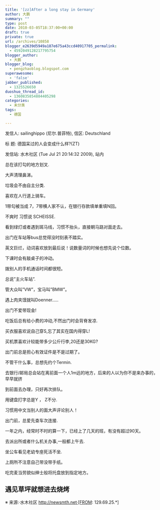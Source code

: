 ```yaml
---
title: '[zz]After a long stay in Germany'
author: 大鹏
summary: ""
type: post
date: 2010-03-05T18:37:00+00:00
draft: true
private: true
url: /archives/10858
blogger_e2639d5949a187e675a43ccd40917705_permalink:
  - 4592049128217795754
blogger_author:
  - 大鹏
blogger_blog:
  - pengzhaoblog.blogspot.com
superawesome:
  - 'false'
jabber_published:
  - 1325526650
duoshuo_thread_id:
  - 1360835854884405298
categories:
  - 未分类
tags:
  - 德国

---
```

发信人: sailinghippo (尼尔.普菲特), 信区: Deutschland
  
标 题: 德国呆过的人会变成什么样?(ZT)
  
发信站: 水木社区 (Tue Jul 21 20:14:32 2009), 站内

总在该打勾的地方划叉. 　
  
大声清理鼻涕。 　　
  
垃圾会不由自主分类. 　　
  
喜欢在人行道上骑车。
  
1带勾被当成 7，7带横人家不认，在银行存款填单重填N回。 　
  
不爽时 习惯说 SCHEISSE. 　
  
看到绿灯或者遇到斑马线，习惯不抬头，直接朝马路对面走去。
  
出门在车站等bus总觉得没时刻表不踏实。 　　
  
英文巨烂，动词喜欢放到最后说！说数量词的时候也想先说个位数。 　　
  
下课时会有敲桌子的冲动。 　　
  
拨别人的手机通话时间都很短。 　　
  
总说&#8221;主火车站&#8221;.
  
管大众叫&#8221;VW&#8221;，宝马叫&#8221;BMW&#8221;。
  
遇上肉夹馍就叫Doenner&#8230;.. 　　
  
出门不爱带现金!
  
吃饭后总有给小费的冲动,不然出门时会背脊发凉.
  
买衣服喜欢说自己穿S,忘了其实在国内得穿L! 　　
  
买机票喜欢计较能带多少公斤行李,20还是30KG? 　　
  
出门前总是担心有效证件是不是过期了。 　　
  
不管干什么事，总想先约个Termin. 　　
  
去银行/邮局总会站在离前面一个人1m远的地方，后来的人以为你不是来办事的，早早就挤
  
到前面去办理，只好再次排队。
  
用键盘打字总是Y ， Z不分. 　　
  
习惯用中文当别人的面大声评论别人！ 　
  
出门前，总爱先查车次连接. 　　
  
一年之内，经常时不时的算一下，已经上了几天的班，有没有超过90天。 　
  
去派出所或者什么机关办事,一般都上午去. 　　
  
坐公车看见老幼专座死活不坐. 　　
  
上厕所不注意自己带没带手纸。 　
  
吃完麦当劳貌似绅士般将托盘放到指定地方。 　　

## 遇见草坪就想进去烧烤

※ 来源:·水木社区 http://newsmth.net·[FROM: 129.69.25.*]
